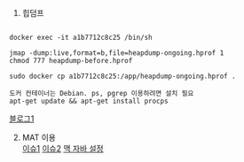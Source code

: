 1. 힙덤프
```

docker exec -it a1b7712c8c25 /bin/sh

jmap -dump:live,format=b,file=heapdump-ongoing.hprof 1
chmod 777 heapdump-before.hprof

sudo docker cp a1b7712c8c25:/app/heapdump-ongoing.hprof .

도커 컨테이너는 Debian. ps, pgrep 이용하려면 설치 필요
apt-get update && apt-get install procps

```

[블로그1](https://jane514.tistory.com/14)
<br>

2. MAT 이용 <br>
[이슈1](https://m.blog.naver.com/ycice/222577674965)
[이슈2](https://okky.kr/questions/818828)
[맥 자바 설정](https://velog.io/@gillog/MacOS-MacBook-Java-Home-%ED%99%98%EA%B2%BD-%EB%B3%80%EC%88%98-%EC%84%A4%EC%A0%95)
